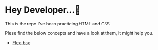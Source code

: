 # **Hey Developer...👋**   

This is the repo I've been practicing HTML and CSS.

Plese find the below concepts and have a look at them, It might help you.

* [Flex-box](html-css-js-projects/blob/main/flexbox-practice/flexbox.md)